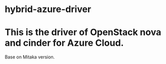# hybrid-azure-driver
# This is the driver of OpenStack nova and cinder for Azure Cloud.
Base on Mitaka version.